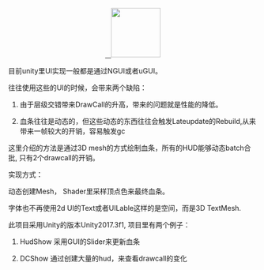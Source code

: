 <p align="center">
	 <a href="https://huailiang.github.io/">
	    <img src="https://huailiang.github.io/img/avatar-Alex.jpg" width="100" height="100">
     </a>
</p>

目前unity里UI实现一般都是通过NGUI或者uGUI。

往往使用这些的UI的时候，会带来两个缺陷：

1. 由于层级交错带来DrawCall的升高，带来的问题就是性能的降低。

2. 血条往往是动态的，但这些动态的东西往往会触发Lateupdate的Rebuild,从来带来一帧较大的开销，容易触发gc



这里介绍的方法是通过3D mesh的方式绘制血条，所有的HUD能够动态batch合批, 只有2个drawcall的开销。


实现方式：

动态创建Mesh， Shader里采样顶点色来最终血条。

字体也不再使用2d UI的Text或者UILable这样的是空间，而是3D TextMesh.



此项目采用Unity的版本Unity2017.3f1, 项目里有两个例子：


1. HudShow 采用GUI的Slider来更新血条

2. DCShow  通过创建大量的hud，来查看drawcall的变化